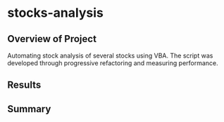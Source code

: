 # stocks-analysis

## Overview of Project
Automating stock analysis of several stocks using VBA. The script was developed through progressive refactoring and measuring performance.

## Results


## Summary
